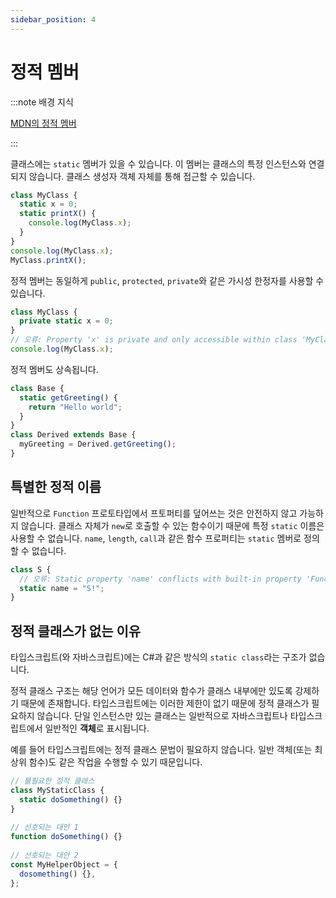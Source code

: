```yaml
---
sidebar_position: 4
---
```


# 정적 멤버

:::note 배경 지식

[MDN의 정적 멤버](https://developer.mozilla.org/ko/docs/Web/JavaScript/Reference/Classes/static)

:::

클래스에는 `static` 멤버가 있을 수 있습니다. 이 멤버는 클래스의 특정 인스턴스와 연결되지 않습니다. 클래스 생성자 객체 자체를 통해 접근할 수 있습니다.

```ts
class MyClass {
  static x = 0;
  static printX() {
    console.log(MyClass.x);
  }
}
console.log(MyClass.x);
MyClass.printX();
```

정적 멤버는 동일하게 `public`, `protected`, `private`와 같은 가시성 한정자를 사용할 수 있습니다.

```ts
class MyClass {
  private static x = 0;
}
// 오류: Property 'x' is private and only accessible within class 'MyClass'.
console.log(MyClass.x);
```

정적 멤버도 상속됩니다.

```ts
class Base {
  static getGreeting() {
    return "Hello world";
  }
}
class Derived extends Base {
  myGreeting = Derived.getGreeting();
}
```

## 특별한 정적 이름

일반적으로 `Function` 프로토타입에서 프토퍼티를 덮어쓰는 것은 안전하지 않고 가능하지 않습니다. 클래스 자체가 `new`로 호출할 수 있는 함수이기 때문에 특정 `static` 이름은 사용할 수 없습니다. `name`, `length`, `call`과 같은 함수 프로퍼티는 `static` 멤버로 정의할 수 없습니다.

```ts
class S {
  // 오류: Static property 'name' conflicts with built-in property 'Function.name' of constructor function 'S'.
  static name = "S!";
}
```

## 정적 클래스가 없는 이유

타입스크립트(와 자바스크립트)에는 C#과 같은 방식의 `static class`라는 구조가 없습니다.

정적 클래스 구조는 해당 언어가 모든 데이터와 함수가 클래스 내부에만 있도록 강제하기 때문에 존재합니다. 타입스크립트에는 이러한 제한이 없기 때문에 정적 클래스가 필요하지 않습니다. 단일 인스턴스만 있는 클래스는 일반적으로 자바스크립트나 타입스크립트에서 일반적인 **객체**로 표시됩니다.

예를 들어 타입스크립트에는 정적 클래스 문법이 필요하지 않습니다. 일반 객체(또는 최상위 함수)도 같은 작업을 수행할 수 있기 때문입니다.

```ts
// 불필요한 정적 클래스
class MyStaticClass {
  static doSomething() {}
}
 
// 선호되는 대안 1
function doSomething() {}
 
// 선호되는 대안 2
const MyHelperObject = {
  dosomething() {},
};
```
